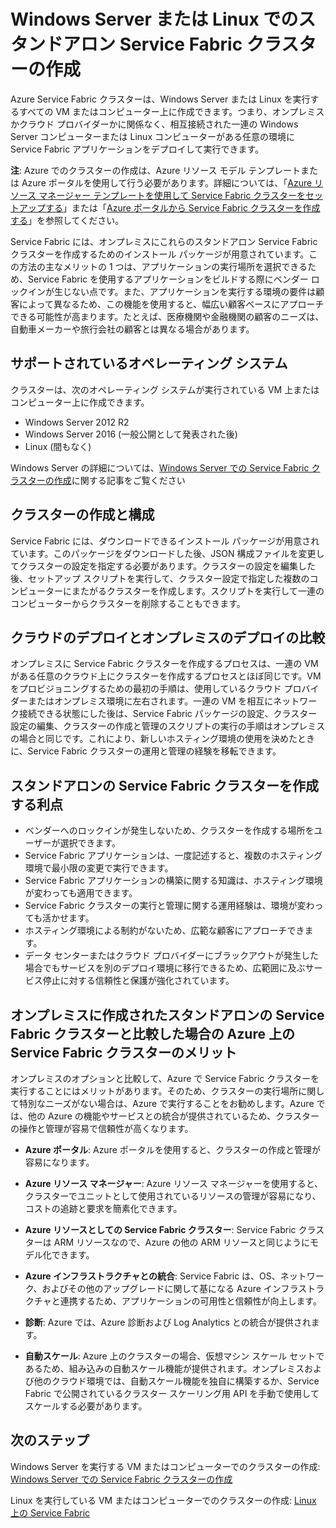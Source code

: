 <properties
   pageTitle="Windows Server および Linux での Azure Service Fabric クラスターの作成 | Microsoft Azure"
   description="Service Fabric クラスターは Windows Server または Linux で実行されます。つまり、Windows Server または Linux を実行できる任意の場所に Service Fabric アプリケーションをデプロイしてホストできます。"
   services="service-fabric"
   documentationCenter=".net"
   authors="Chackdan"
   manager="timlt"
   editor=""/>

<tags
   ms.service="service-fabric"
   ms.devlang="dotNet"
   ms.topic="article"
   ms.tgt_pltfrm="NA"
   ms.workload="NA"
   ms.date="09/09/2016"
   ms.author="chackdan"/>

# Windows Server または Linux でのスタンドアロン Service Fabric クラスターの作成
Azure Service Fabric クラスターは、Windows Server または Linux を実行するすべての VM またはコンピューター上に作成できます。つまり、オンプレミスかクラウド プロバイダーかに関係なく、相互接続された一連の Windows Server コンピューターまたは Linux コンピューターがある任意の環境に Service Fabric アプリケーションをデプロイして実行できます。

**注**: Azure でのクラスターの作成は、Azure リソース モデル テンプレートまたは Azure ポータルを使用して行う必要があります。詳細については、「[Azure リソース マネージャー テンプレートを使用して Service Fabric クラスターをセットアップする](service-fabric-cluster-creation-via-arm.md)」または「[Azure ポータルから Service Fabric クラスターを作成する](service-fabric-cluster-creation-via-portal.md)」を参照してください。

Service Fabric には、オンプレミスにこれらのスタンドアロン Service Fabric クラスターを作成するためのインストール パッケージが用意されています。この方法の主なメリットの 1 つは、アプリケーションの実行場所を選択できるため、Service Fabric を使用するアプリケーションをビルドする際にベンダー ロックインが生じない点です。また、アプリケーションを実行する環境の要件は顧客によって異なるため、この機能を使用すると、幅広い顧客ベースにアプローチできる可能性が高まります。たとえば、医療機関や金融機関の顧客のニーズは、自動車メーカーや旅行会社の顧客とは異なる場合があります。

## サポートされているオペレーティング システム
クラスターは、次のオペレーティング システムが実行されている VM 上またはコンピューター上に作成できます。

* Windows Server 2012 R2
* Windows Server 2016 (一般公開として発表された後)
* Linux (間もなく)

Windows Server の詳細については、[Windows Server での Service Fabric クラスターの作成](service-fabric-cluster-creation-for-windows-server.md)に関する記事をご覧ください

## クラスターの作成と構成
Service Fabric には、ダウンロードできるインストール パッケージが用意されています。このパッケージをダウンロードした後、JSON 構成ファイルを変更してクラスターの設定を指定する必要があります。クラスターの設定を編集した後、セットアップ スクリプトを実行して、クラスター設定で指定した複数のコンピューターにまたがるクラスターを作成します。スクリプトを実行して一連のコンピューターからクラスターを削除することもできます。

## クラウドのデプロイとオンプレミスのデプロイの比較
オンプレミスに Service Fabric クラスターを作成するプロセスは、一連の VM がある任意のクラウド上にクラスターを作成するプロセスとほぼ同じです。VM をプロビジョニングするための最初の手順は、使用しているクラウド プロバイダーまたはオンプレミス環境に左右されます。一連の VM を相互にネットワーク接続できる状態にした後は、Service Fabric パッケージの設定、クラスター設定の編集、クラスターの作成と管理のスクリプトの実行の手順はオンプレミスの場合と同じです。これにより、新しいホスティング環境の使用を決めたときに、Service Fabric クラスターの運用と管理の経験を移転できます。

## スタンドアロンの Service Fabric クラスターを作成する利点
* ベンダーへのロックインが発生しないため、クラスターを作成する場所をユーザーが選択できます。
* Service Fabric アプリケーションは、一度記述すると、複数のホスティング環境で最小限の変更で実行できます。
* Service Fabric アプリケーションの構築に関する知識は、ホスティング環境が変わっても適用できます。
* Service Fabric クラスターの実行と管理に関する運用経験は、環境が変わっても活かせます。
* ホスティング環境による制約がないため、広範な顧客にアプローチできます。
* データ センターまたはクラウド プロバイダーにブラックアウトが発生した場合でもサービスを別のデプロイ環境に移行できるため、広範囲に及ぶサービス停止に対する信頼性と保護が強化されています。

## オンプレミスに作成されたスタンドアロンの Service Fabric クラスターと比較した場合の Azure 上の Service Fabric クラスターのメリット
オンプレミスのオプションと比較して、Azure で Service Fabric クラスターを実行することにはメリットがあります。そのため、クラスターの実行場所に関して特別なニーズがない場合は、Azure で実行することをお勧めします。Azure では、他の Azure の機能やサービスとの統合が提供されているため、クラスターの操作と管理が容易で信頼性が高くなります。

* **Azure ポータル**: Azure ポータルを使用すると、クラスターの作成と管理が容易になります。

* **Azure リソース マネージャー**: Azure リソース マネージャーを使用すると、クラスターでユニットとして使用されているリソースの管理が容易になり、コストの追跡と要求を簡素化できます。
* **Azure リソースとしての Service Fabric クラスター**: Service Fabric クラスターは ARM リソースなので、Azure の他の ARM リソースと同じようにモデル化できます。
* **Azure インフラストラクチャとの統合**: Service Fabric は、OS、ネットワーク、およびその他のアップグレードに関して基になる Azure インフラストラクチャと連携するため、アプリケーションの可用性と信頼性が向上します。
* **診断**: Azure では、Azure 診断および Log Analytics との統合が提供されます。
* **自動スケール**: Azure 上のクラスターの場合、仮想マシン スケール セットであるため、組み込みの自動スケール機能が提供されます。オンプレミスおよび他のクラウド環境では、自動スケール機能を独自に構築するか、Service Fabric で公開されているクラスター スケーリング用 API を手動で使用してスケールする必要があります。

## 次のステップ
Windows Server を実行する VM またはコンピューターでのクラスターの作成: [Windows Server での Service Fabric クラスターの作成](service-fabric-cluster-creation-for-windows-server.md)

Linux を実行している VM またはコンピューターでのクラスターの作成: [Linux 上の Service Fabric](service-fabric-linux-overview.md)

<!---HONumber=AcomDC_0921_2016-->